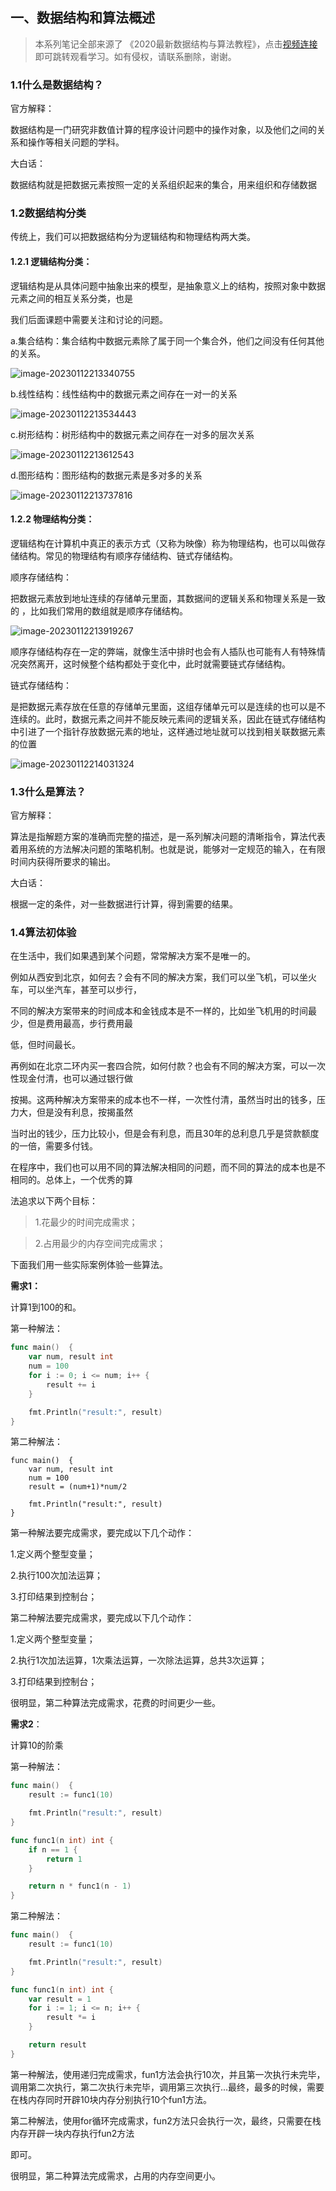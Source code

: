 ## 一、数据结构和算法概述

>本系列笔记全部来源了 《2020最新数据结构与算法教程》，点击[视频连接](https://www.bilibili.com/video/BV1Cz411B7qd/)即可跳转观看学习。如有侵权，请联系删除，谢谢。

### 1.1什么是数据结构？

官方解释：

数据结构是一门研究非数值计算的程序设计问题中的操作对象，以及他们之间的关系和操作等相关问题的学科。

大白话：

数据结构就是把数据元素按照一定的关系组织起来的集合，用来组织和存储数据

### 1.2数据结构分类

传统上，我们可以把数据结构分为逻辑结构和物理结构两大类。

#### 1.2.1 逻辑结构分类：

逻辑结构是从具体问题中抽象出来的模型，是抽象意义上的结构，按照对象中数据元素之间的相互关系分类，也是

我们后面课题中需要关注和讨论的问题。

a.集合结构：集合结构中数据元素除了属于同一个集合外，他们之间没有任何其他的关系。

![image-20230112213340755](.\images\image-20230112213340755.png)

b.线性结构：线性结构中的数据元素之间存在一对一的关系

![image-20230112213534443](.\images\image-20230112213534443.png)



c.树形结构：树形结构中的数据元素之间存在一对多的层次关系

![image-20230112213612543](.\images\image-20230112213612543.png)

d.图形结构：图形结构的数据元素是多对多的关系

![image-20230112213737816](.\images\image-20230112213737816.png)

#### 1.2.2 物理结构分类：

逻辑结构在计算机中真正的表示方式（又称为映像）称为物理结构，也可以叫做存储结构。常见的物理结构有顺序存储结构、链式存储结构。

顺序存储结构：

把数据元素放到地址连续的存储单元里面，其数据间的逻辑关系和物理关系是一致的 ，比如我们常用的数组就是顺序存储结构。

![image-20230112213919267](.\images\image-20230112213919267.png)



顺序存储结构存在一定的弊端，就像生活中排时也会有人插队也可能有人有特殊情况突然离开，这时候整个结构都处于变化中，此时就需要链式存储结构。

链式存储结构：

是把数据元素存放在任意的存储单元里面，这组存储单元可以是连续的也可以是不连续的。此时，数据元素之间并不能反映元素间的逻辑关系，因此在链式存储结构中引进了一个指针存放数据元素的地址，这样通过地址就可以找到相关联数据元素的位置

![image-20230112214031324](.\images\image-20230112214031324.png)



### 1.3什么是算法？

官方解释：

算法是指解题方案的准确而完整的描述，是一系列解决问题的清晰指令，算法代表着用系统的方法解决问题的策略机制。也就是说，能够对一定规范的输入，在有限时间内获得所要求的输出。

大白话：

根据一定的条件，对一些数据进行计算，得到需要的结果。



### 1.4算法初体验

在生活中，我们如果遇到某个问题，常常解决方案不是唯一的。

例如从西安到北京，如何去？会有不同的解决方案，我们可以坐飞机，可以坐火车，可以坐汽车，甚至可以步行，

不同的解决方案带来的时间成本和金钱成本是不一样的，比如坐飞机用的时间最少，但是费用最高，步行费用最

低，但时间最长。

再例如在北京二环内买一套四合院，如何付款？也会有不同的解决方案，可以一次性现金付清，也可以通过银行做

按揭。这两种解决方案带来的成本也不一样，一次性付清，虽然当时出的钱多，压力大，但是没有利息，按揭虽然

当时出的钱少，压力比较小，但是会有利息，而且30年的总利息几乎是贷款额度的一倍，需要多付钱。

在程序中，我们也可以用不同的算法解决相同的问题，而不同的算法的成本也是不相同的。总体上，一个优秀的算

法追求以下两个目标：

> 1.花最少的时间完成需求；

> 2.占用最少的内存空间完成需求；



下面我们用一些实际案例体验一些算法。

**需求1：**

计算1到100的和。

第一种解法：

```go
func main()  {
	var num, result int
	num = 100
	for i := 0; i <= num; i++ {
		result += i
	}

	fmt.Println("result:", result)
}
```



第二种解法：

```
func main()  {
	var num, result int
	num = 100
	result = (num+1)*num/2

	fmt.Println("result:", result)
}
```

第一种解法要完成需求，要完成以下几个动作：

 1.定义两个整型变量；

 2.执行100次加法运算；

 3.打印结果到控制台；



第二种解法要完成需求，要完成以下几个动作：

 1.定义两个整型变量；

 2.执行1次加法运算，1次乘法运算，一次除法运算，总共3次运算；

 3.打印结果到控制台；

很明显，第二种算法完成需求，花费的时间更少一些。



**需求2**：

计算10的阶乘

第一种解法：

```go
func main()  {
	result := func1(10)

	fmt.Println("result:", result)
}

func func1(n int) int {
	if n == 1 {
		return 1
	}

	return n * func1(n - 1)
}
```

第二种解法：

```go
func main()  {
	result := func1(10)

	fmt.Println("result:", result)
}

func func1(n int) int {
	var result = 1
	for i := 1; i <= n; i++ {
		result *= i
	}

	return result
}
```

第一种解法，使用递归完成需求，fun1方法会执行10次，并且第一次执行未完毕，调用第二次执行，第二次执行未完毕，调用第三次执行...最终，最多的时候，需要在栈内存同时开辟10块内存分别执行10个fun1方法。



第二种解法，使用for循环完成需求，fun2方法只会执行一次，最终，只需要在栈内存开辟一块内存执行fun2方法

即可。



很明显，第二种算法完成需求，占用的内存空间更小。